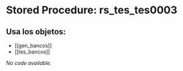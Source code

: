 # Stored Procedure: rs_tes_tes0003

## Usa los objetos:
- [[gen_bancos]]
- [[tes_bancos]]

*No code available.*
